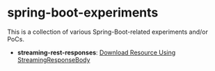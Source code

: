 # spring-boot-experiments

This is a collection of various Spring-Boot-related experiments and/or PoCs. 



- **streaming-rest-responses**: [Download Resource Using StreamingResponseBody](https://github.com/excelsiorsoft/spring-boot-experiments/blob/master/streaming-rest-responses/)




